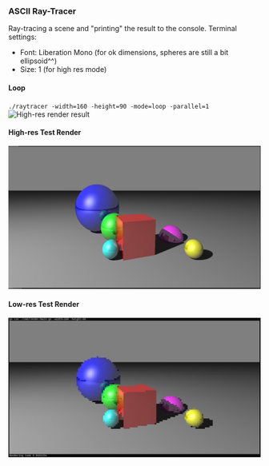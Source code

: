 ### ASCII Ray-Tracer

Ray-tracing a scene and "printing" the result to the console.
Terminal settings:
- Font: Liberation Mono (for ok dimensions, spheres are still a bit ellipsoid^^)
- Size: 1 (for high res mode)

#### Loop
`./raytracer -width=160 -height=90 -mode=loop -parallel=1`
![High-res render result](img/loop.gif)

#### High-res Test Render
![High-res render result](img/raytrace-high-res.png)

#### Low-res Test Render
![Low-res render result](img/raytrace-low-res.png)
